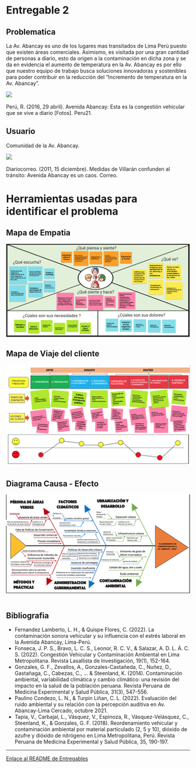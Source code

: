 <h1>Entregable 2</h1>
<h2>Problematica</h2>
<p>La Av. Abancay es uno de los lugares mas transitados de Lima Perú puesto que existen áreas comerciales. Asimismo, es visitada por una gran cantidad de personas a diario, esto da origen a la contaminación en dicha zona y se da en evidencia el aumento de temperatura en la Av. Abancay es por ello que nuestro equipo de trabajo busca soluciones innovadoras y sostenibles para poder contribuir en la reducción del “Incremento de temperatura en la Av. Abancay”.</p>
<img src="../../Imagenes/I_E_2/AV_ABANCAY_PROBLEMATICA.png" width=600px>
<p>Perú, R. (2016, 29 abril). Avenida Abancay: Esta es la congestión vehicular que se vive a diario [Fotos]. Peru21.</p>
<h2>Usuario</h2>

<p>Comunidad de la Av. Abancay.</p>

<img src="../../Imagenes/I_E_2/personas.png" width=600px>
<p>Diariocorreo. (2011, 15 diciembre). Medidas de Villarán confunden al tránsito: Avenida Abancay es un caos. Correo.</p>
<h1>Herramientas usadas para identificar el problema</h1>

<h2>Mapa de Empatia</h2>

<img src="../../Imagenes/I_E_2/empatia.png">

<h2>Mapa de Viaje del cliente</h2>

<img src="../../Imagenes/I_E_2/journey.png">
<h2>Diagrama Causa - Efecto </h2>

<img src="../../Imagenes/I_E_2/Espina.png">
<br>
<br>
<h2>Bibliografia</h2>
<ul>
<li>Fernandez Lamberto, L. H., & Quispe Flores, C. (2022). La contaminación sonora vehicular y su influencia con el estrés laboral en la Avenida Abancay, Lima-Perú.</li>
<li>Fonseca, J. P. S., Bravo, L. C. S., Leonor, R. C. V., & Salazar, A. D. L. Á. C. S. (2022). Congestión Vehicular y Contaminación Ambiental en Lima Metropolitana. Revista Lasallista de Investigación, 19(1), 152-164.</li>
<li>Gonzales, G. F., Zevallos, A., Gonzales-Castañeda, C., Nuñez, D., Gastañaga, C., Cabezas, C., ... & Steenland, K. (2014). Contaminación ambiental, variabilidad climática y cambio climático: una revisión del impacto en la salud de la población peruana. Revista Peruana de Medicina Experimental y Salud Pública, 31(3), 547-556.</li>
<li>Paulino Condezo, L. N., & Turpin Liñan, C. L. (2022). Evaluación del ruido ambiental y su relación con la percepción auditiva en Av. Abancay-Lima Cercado, octubre 2021.</li>
<li>Tapia, V., Carbajal, L., Vásquez, V., Espinoza, R., Vásquez-Velásquez, C., Steenland, K., & Gonzales, G. F. (2018). Reordenamiento vehicular y contaminación ambiental por material particulado (2, 5 y 10), dióxido de azufre y dióxido de nitrógeno en Lima Metropolitana, Perú. Revista Peruana de Medicina Experimental y Salud Pública, 35, 190-197.</li>
</ul>

<hr>
<a href="README.md">Enlace al README de Entregables</a>